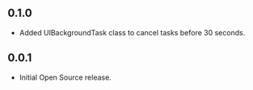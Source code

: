 ## 0.1.0

* Added UIBackgroundTask class to cancel tasks before 30 seconds.

## 0.0.1

* Initial Open Source release.